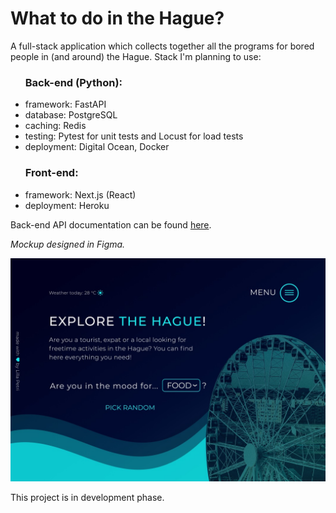# What to do in the Hague?

A full-stack application which collects together all the programs for bored people in (and around) the Hague.
Stack I'm planning to use: 
<ul><h3>Back-end (Python): </h3>
  
  <li>framework: FastAPI </li>
  <li>database: PostgreSQL </li>
  <li>caching: Redis </li>
  <li>testing: Pytest for unit tests and Locust for load tests </li>
  <li>deployment: Digital Ocean, Docker </li>
  
 </ul>
 
<ul><h3>Front-end: </h3>
  
  <li>framework: Next.js (React) </li>
  <li>deployment: Heroku </li>

</ul>

<p>
Back-end API documentation can be found <a  href="http://174.138.105.92/docs"  target="_blank">here</a>.
</p>
<i>Mockup designed in Figma.</i>


![Mockup of the landing page](https://github.com/lillapetri/denhaag/blob/master/denhaag_hero_mockup.jpg)

This project is in development phase.
